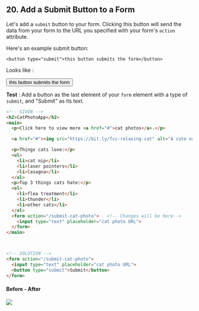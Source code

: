 ## 20. Add a Submit Button to a Form

Let's add a `submit` button to your form. Clicking this button will send the data from your form to the URL you specified with your form's `action` attribute.

Here's an example submit button:

`<button type="submit">this button submits the form</button>`

Looks like :

<button type="submit">this button submits the form</button>

**Test** : Add a button as the last element of your `form` element with a type of `submit`, and "Submit" as its text.


```html
<!-- GIVEN -->
<h2>CatPhotoApp</h2>
<main>
  <p>Click here to view more <a href="#">cat photos</a>.</p>

  <a href="#"><img src="https://bit.ly/fcc-relaxing-cat" alt="A cute orange cat lying on its back."></a>

  <p>Things cats love:</p>
  <ul>
    <li>cat nip</li>
    <li>laser pointers</li>
    <li>lasagna</li>
  </ul>
  <p>Top 3 things cats hate:</p>
  <ol>
    <li>flea treatment</li>
    <li>thunder</li>
    <li>other cats</li>
  </ol>
  <form action="/submit-cat-photo">   <!-- Changes will be here-->
    <input type="text" placeholder="cat photo URL">
  </form>
</main>



<!-- SOLUTION -->
<form action="/submit-cat-photo">
  <input type="text" placeholder="cat photo URL">
  <button type="submit">Submit</button>
</form>
```

#### Before - After

![](http://i66.tinypic.com/1johzq.png)
